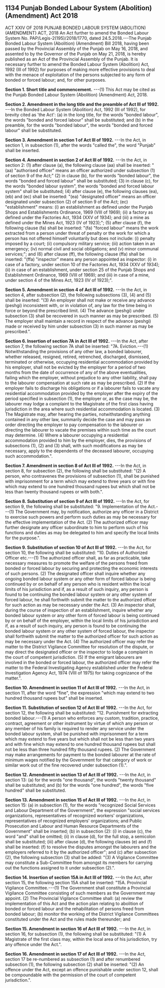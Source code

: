 ## 1134 Punjab Bonded Labour System (Abolition) (Amendment) Act 2018
 
ACT XXIV OF 2018
PUNJAB BONDED LABOUR SYSTEM
(ABOLITION) (AMENDMENT) ACT, 2018
An Act further to amend the Bonded Labour System
No. PAP/Legis-2(195)/2018/1770, dated 24.5.2018.---The Punjab Bonded Labour System (Abolition) (Amendment) Bill 2018, having been passed by the Provincial Assembly of the Punjab on May 16, 2018, and assented to by the Governor of the Punjab on May 21, 2018, is hereby published as an Act of the Provincial Assembly of the Punjab.
It is necessary further to amend the Bonded Labour System (Abolition) Act, 1992 (III of 1992) for purposes of making more effective provisions to deal with the menace of exploitation of the persons subjected to any form of bonded or forced labour; and, for other purposes.

**Section 1. Short title and commencement.**
---(1) This Act may be cited as the Punjab Bonded Labour System (Abolition) (Amendment) Act, 2018.

 

**Section 2. Amendment in the long title and the preamble of Act III of 1992.**
---In the Bonded Labour System (Abolition) Act, 1992 (III of 1992), for brevity cited as 'the Act':
   (a) in the long title, for the words "bonded labour", the words "bonded and forced labour" shall be substituted; and
   (b) in the preamble, for the words "bonded labour", the words "bonded and forced labour" shall be substituted.

 

**Section 3. Amendment in section 1 of Act III of 1992.**
---In the Act, in section 1, in subsection (1), after the words "called the", the word "Punjab" shall be inserted.

 

**Section 4. Amendment in section 2 of Act III of 1992.**
---In the Act, in section 2:
   (1) after clause (a), the following clause (aa) shall be inserted:
   "(aa) "authorised officer" means an officer authorized under subsection (1) of section 9 of the Act;"
   (2) in clause (b), for the words "bonded labour", the words "bonded and forced labour" shall be substituted;
   (3) in clause (c), for the words "bonded labour system", the words "bonded and forced labour system" shall be substituted;
   (4) after clause (e), the following clauses (ea), (eb) and (ec) shall be inserted:
   "(ea) "designated officer" means an officer designated under subsection (2) of section 9 of the Act;
   (ec) "establishment" means:
   (i) an establishment as defined under the Punjab Shops and Establishments Ordinance, 1969 (VIII of 1969);
   (ii) a factory as defined under the Factories Act, 1934 (XXV of 1934); and
   (iii) a mine as defined under the Mines Act, 1923 (IV of 1923);";
   (5) after clause (f), the following clause (fa) shall be inserted:
   "(fa) "forced labour" means the work extracted from a person under threat of penalty or the work for which a person has not offered himself voluntarily but does not include:
   (i) penalty imposed by a court;
   (ii) compulsory military service;
   (iii) action taken in an emergency;
   (iv) normal civil and social obligations; and
   (v) minor communal services;"; and
   (6) after clause (ff), the following clause (ffa) shall be inserted:
   "(ffa) "inspector" means any person appointed as inspector:
   (i) in case of a factory, under section 10 of the Factories Act, 1934 (XXV of 1934);
   (ii) in case of an establishment, under section 25 of the Punjab Shops and Establishment Ordinance, 1969 (VIII of 1969); and
   (iii) in case of a mine, under section 4 of the Mines Act, 1923 (IV of 1923);".

 

**Section 5. Amendment in section 4 of Act III of 1992.**
---In the Act, in section 4, after subsection (2), the following subsections (3), (4) and (5) shall be inserted:
   "(3) An employer shall not make or receive any advance (peshgi) inconsistent with, or in violation of, any law for the time being in force or beyond the prescribed limit.
   (4) The advance (peshgi) under subsection (3) shall be recovered in such manner as may be prescribed.
   (5) The employer shall maintain a record in respect of the advance (peshgi) made or received by him under subsection (3) in such manner as may be prescribed.".

 

**Section 6. Insertion of section 7A in Act III of 1992.**
---In the Act, after section 7, the following section 7A shall be inserted:
   "7A. Eviction.---(1) Notwithstanding the provisions of any other law, a bonded labourer, whether released, resigned, retired, retrenched, discharged, dismissed, terminated or otherwise, occupying residential accommodation provided by his employer, shall not be evicted by the employer for a period of two months from the date of occurrence of any of the above eventualities, failing which the employer, without prejudice to any other liability, shall pay to the labourer compensation at such rate as may be prescribed.
   (2) If the employer fails to discharge his obligations or if a labourer fails to vacate any residential accommodation provided by the employer after the expiry of the period specified in subsection (1), the employer or, as the case may be, the labourer may lodge a complaint to the Magistrate of the first class having jurisdiction in the area where such residential accommodation is located.
   (3) The Magistrate may, after hearing the parties, notwithstanding anything contained in any other law, summarily decide the case and may pass an order directing the employer to pay compensation to the labourer or directing the labourer to vacate the premises within such time as the court may determine.
   (4) Where a labourer occupying a residential accommodation provided to him by the employer, dies, the provisions of subsections (1), (2) and (3) shall, with such modifications as may be necessary, apply to the dependents of the deceased labourer, occupying such accommodation.".

 

**Section 7. Amendment in section 8 of Act III of 1992.**
---In the Act, in section 8, for subsection (2), the following shall be substituted:
   "(2) A person, who contravenes the provisions of subsection (1), shall be punished with imprisonment for a term which may extend to three years or with fine which may extend to one hundred thousand rupees but which shall not be less than twenty thousand rupees or with both.".

 

**Section 8. Substitution of section 9 of Act III of 1992.**
---In the Act, for section 9, the following shall be substituted:
   "9. Implementation of the Act.---(1) The Government may, by notification, authorize any officer in a District to exercise such powers and perform such duties as may be necessary for the effective implementation of the Act.
   (2) The authorized officer may further designate any officer subordinate to him to perform such of his functions and duties as may be delegated to him and specify the local limits for the purpose.".

 

**Section 9. Substitution of section 10 of Act III of 1992.**
---In the Act, for section 10, the following shall be substituted:
   "10. Duties of Authorized Officer etc.---(1) The authorized officer shall, as far as practicable, take necessary measures to promote the welfare of the persons freed from bonded or forced labour by securing and protecting the economic interests of such persons.
   (2) The designated officer shall inquire whether any ongoing bonded labour system or any other form of forced labour is being continued by or on behalf of any person who is resident within the local limits of his jurisdiction and if, as a result of such inquiry, any person is found to be continuing the bonded labour system or any other system of forced labour, he shall forthwith submit the matter to the authorized officer for such action as may be necessary under the Act.
   (3) An inspector shall, during the course of inspection of an establishment, inquire whether any bonded labour system or any other form of forced labour is being continued by or on behalf of the employer, within the local limits of his jurisdiction and if, as a result of such inquiry, any person is found to be continuing the bonded labour system or any other system of forced labour, the inspector shall forthwith submit the matter to the authorized officer for such action as may be necessary under the Act.
   (4) The authorized officer may refer the matter to the District Vigilance Committee for resolution of the dispute, or may direct the designated officer or the inspector to lodge a complaint in the court of competent jurisdiction.
   (5) If the emigrant labourers are involved in the bonded or forced labour, the authorized officer may refer the matter to the Federal Investigating Agency established under the Federal Investigation Agency Act, 1974 (VIII of 1975) for taking cognizance of the matter.".

 

**Section 10. Amendment in section 11 of Act III of 1992.**
---In the Act, in section 11, after the word "fine", the expression "which may extend to two hundred thousand rupees but" shall be inserted.

 

**Section 11. Substitution of section 12 of Act III of 1992.**
---In the Act, for section 12, the following shall be substituted:
    "12. Punishment for extracting bonded labour.---(1) A person who enforces any custom, tradition, practice, contract, agreement or other instrument by virtue of which any person or any member of his family is required to render any service under the bonded labour system, shall be punished with imprisonment for a term which may extend to five years but which shall not be less than two years and with fine which may extend to one hundred thousand rupees but shall not be less than three hundred fifty thousand rupees.
    (2) The Government may make arrangements for payment to the bonded labourer at the rate of minimum wages notified by the Government for that category of work or similar work out of the fine recovered under subsection (1).".

 

**Section 12. Amendment in section 13 of Act III of 1992.**
---In the Act, in section 13:
    (a) for the words "one thousand", the words "twenty thousand" shall be substituted; and
    (b) for the words "one hundred", the words "five hundred" shall be substituted.

 

**Section 13. Amendment in section 15 of Act III of 1992.**
---In the Act, in section 15:
    (a) in subsection (1), for the words "recognized Social Services and Labour Department of the Government", the expression "social services organizations, representatives of recognized workers' organizations, representatives of recognized employers' organizations; and Public Prosecution and Labour and Human Resource Departments of the Government" shall be inserted;
    (b) in subsection (2):
    (i) in clause (c), the word "and" shall be omitted;
    (ii) in clause (d), for the full stop, a semicolon shall be substituted;
    (iii) after clause (d), the following clauses (e) and (f) shall be inserted:
    (f) to resolve the disputes amongst the labourers and the employers referred to it by the authorized officer"; and
    (c) after subsection (2), the following subsection (3) shall be added:
    "(3) A Vigilance Committee may constitute a Sub-Committee from amongst its members for carrying out the functions assigned to it under subsection (2).".

 

**Section 14. Insertion of section 15A in Act III of 1992.**
---In the Act, after section 15, the following section 15A shall be inserted:
    "15A. Provincial Vigilance Committee.---(1) The Government shall constitute a Provincial Vigilance Committee consisting of such members as the Government may appoint.
    (2) The Provincial Vigilance Committee shall:
    (a) review the implementation of this Act and the action plan relating to abolition of bonded or forced labour and the rehabilitation of persons freed from bonded labour;
    (b) monitor the working of the District Vigilance Committees constituted under the Act and the rules made thereunder; and

 

**Section 15. Amendment in section 16 of Act III of 1992.**
---In the Act, in section 16, for subsection (1), the following shall be substituted:
    "(1) A Magistrate of the first class may, within the local area of his jurisdiction, try any offence under the Act.".

 

**Section 16. Amendment in section 17 of Act III of 1992.**
---In the Act, section 17 be re-numbered as subsection (1) and after renumbered subsection (1), the following subsection (2) shall be inserted:
    "(2) An offence under the Act, except an offence punishable under section 12, shall be compoundable with the permission of the court of competent jurisdiction.".

